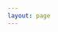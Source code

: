 ```yaml
---
layout: page
---
```

<GameEntranceV id="tower" src="/classic/h5battlecity/index.html" :resetHeight=false></GameEntranceV>